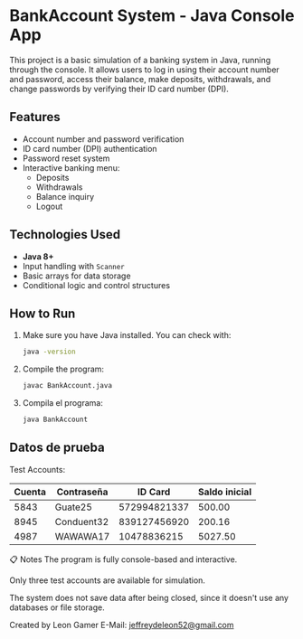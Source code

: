 # BankAccount System - Java Console App

This project is a basic simulation of a banking system in Java, running through the console. It allows users to log in using their account number and password, access their balance, make deposits, withdrawals, and change passwords by verifying their ID card number (DPI).

## Features

- Account number and password verification
- ID card number (DPI) authentication
- Password reset system
- Interactive banking menu:
  - Deposits
  - Withdrawals
  - Balance inquiry
  - Logout

## Technologies Used

- **Java 8+**
- Input handling with `Scanner`
- Basic arrays for data storage
- Conditional logic and control structures

## How to Run

1. Make sure you have Java installed. You can check with:

   ```bash
   java -version
   ```


2. Compile the program:
    ```bash
    javac BankAccount.java
    ```

3. Compila el programa:

    ```bash
    java BankAccount
    ```


## Datos de prueba
Test Accounts:

| Cuenta | Contraseña | ID Card      | Saldo inicial |
| ------ | ---------- | ------------ | ------------- |
| 5843   | Guate25    | 572994821337 | 500.00        |
| 8945   | Conduent32 | 839127456920 | 200.16        |
| 4987   | WAWAWA17   | 10478836215  | 5027.50       |


📋 Notes
The program is fully console-based and interactive.

Only three test accounts are available for simulation.

The system does not save data after being closed, since it doesn't use any databases or file storage.


Created by Leon Gamer
E-Mail: jeffreydeleon52@gmail.com
